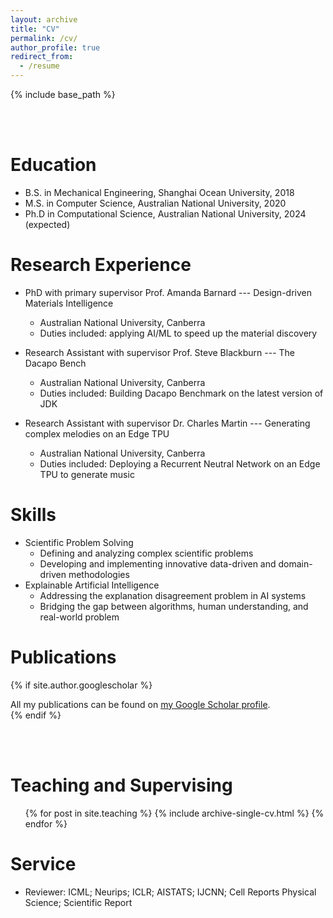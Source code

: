 ```yaml
---
layout: archive
title: "CV"
permalink: /cv/
author_profile: true
redirect_from:
  - /resume
---
```


{% include base_path %}

<br/><br/>

Education
======
* B.S. in Mechanical Engineering, Shanghai Ocean University, 2018
* M.S. in Computer Science, Australian National University, 2020
* Ph.D in Computational Science, Australian National University, 2024 (expected)

Research Experience
======
* PhD with primary supervisor Prof. Amanda Barnard --- Design-driven Materials Intelligence
  * Australian National University, Canberra
  * Duties included: applying AI/ML to speed up the material discovery
 
* Research Assistant with supervisor Prof. Steve Blackburn --- The Dacapo Bench
  * Australian National University, Canberra
  * Duties included: Building Dacapo Benchmark on the latest version of JDK

* Research Assistant with supervisor Dr. Charles Martin --- Generating complex melodies on an
Edge TPU
  * Australian National University, Canberra
  * Duties included: Deploying a Recurrent Neutral Network on an Edge TPU to generate music
  
Skills
======
* Scientific Problem Solving
  * Defining and analyzing complex scientific problems
  * Developing and implementing innovative data-driven and domain-driven methodologies
* Explainable Artificial Intelligence
  * Addressing the explanation disagreement problem in AI systems
  * Bridging the gap between algorithms, human understanding, and real-world problem

Publications
======
{% if site.author.googlescholar %}
  <div class="wordwrap">All my publications can be found on <a href="{{site.author.googlescholar}}">my Google Scholar profile</a>.</div>
{% endif %}

<br/><br/>
  
Teaching and Supervising
======
  <ul>{% for post in site.teaching %}
    {% include archive-single-cv.html %}
  {% endfor %}</ul>
  
Service
======
* Reviewer: ICML; Neurips; ICLR; AISTATS; IJCNN; Cell Reports Physical Science; Scientific Report
